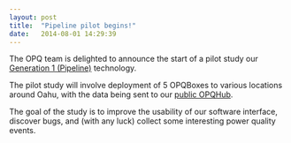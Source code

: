 ```yaml
---
layout: post
title:  "Pipeline pilot begins!"
date:   2014-08-01 14:29:39
---
```


The OPQ team is delighted to announce the start of a pilot study our [Generation 1 (Pipeline)](/technology/roadmap.html#G1:Pipeline) technology.

The pilot study will involve deployment of 5 OPQBoxes to various locations around Oahu, with the data being sent to our [public OPQHub](http://emilia.ics.hawaii.edu:8194/).  

The goal of the study is to improve the usability of our software interface, discover bugs, and (with any luck) collect some interesting power quality events. 
